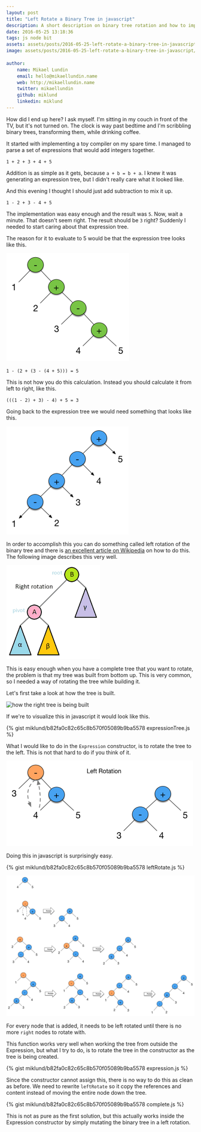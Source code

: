 ```yaml
---
layout: post
title: "Left Rotate a Binary Tree in javascript"
description: A short description on binary tree rotation and how to implement it in javascript.
date: 2016-05-25 13:18:36
tags: js node bit
assets: assets/posts/2016-05-25-left-rotate-a-binary-tree-in-javascript
image: assets/posts/2016-05-25-left-rotate-a-binary-tree-in-javascript/treeRotation.gif

author: 
    name: Mikael Lundin
    email: hello@mikaellundin.name 
    web: http://mikaellundin.name
    twitter: mikaellundin
    github: miklund
    linkedin: miklund
---
```


How did I end up here? I ask myself. I'm sitting in my couch in front of the TV, but it's not turned on. The clock is way past bedtime and I'm scribbling binary trees, transforming them, while drinking coffee.

It started with implementing a toy compiler on my spare time. I managed to parse a set of expressions that would add integers together.

```
1 + 2 + 3 + 4 + 5
```

Addition is as simple as it gets, because `a + b = b + a`. I knew it was generating an expression tree, but I didn't really care what it looked like.

And this evening I thought I should just add subtraction to mix it up.

```
1 - 2 + 3 - 4 + 5
```

The implementation was easy enough and the result was `5`. Now, wait a minute. That doesn't seem right. The result should be `3` right? Suddenly I needed to start caring about that expression tree.

The reason for it to evaluate to 5 would be that the expression tree looks like this.

![a right weighted tree](/assets/posts/2016-05-25-left-rotate-a-binary-tree-in-javascript/rightTree.png)

```
1 - (2 + (3 - (4 + 5))) = 5
```

This is not how you do this calculation. Instead you should calculate it from left to right, like this.

```
(((1 - 2) + 3) - 4) + 5 = 3
```

Going back to the expression tree we would need something that looks like this.

![a left heavy weighted tree](/assets/posts/2016-05-25-left-rotate-a-binary-tree-in-javascript/leftTree.png)

In order to accomplish this you can do something called left rotation of the binary tree and there is [an excellent article on Wikipedia](https://en.wikipedia.org/wiki/Tree_rotation "Tree Rotation") on how to do this. The following image describes this very well.

![example of tree rotation](/assets/posts/2016-05-25-left-rotate-a-binary-tree-in-javascript/treeRotation.gif)

This is easy enough when you have a complete tree that you want to rotate, the problem is that my tree was built from bottom up. This is very common, so I needed a way of rotating the tree while building it.

Let's first take a look at how the tree is built.

![how the right tree is being built](/assets/posts/2016-05-25-left-rotate-a-binary-tree-in-javascript/rightTreeBuilt.png)

If we're to visualize this in javascript it would look like this.

{% gist miklund/b82fa0c82c65c8b570f05089b9ba5578 expressionTree.js %}

What I would like to do in the `Expression` constructor, is to rotate the tree to the left. This is not that hard to do if you think of it.


![rotating a binary tree left](/assets/posts/2016-05-25-left-rotate-a-binary-tree-in-javascript/leftRotation.png)

Doing this in javascript is surprisingly easy.

{% gist miklund/b82fa0c82c65c8b570f05089b9ba5578 leftRotate.js %}

![rotating the full tree left bottom up](/assets/posts/2016-05-25-left-rotate-a-binary-tree-in-javascript/fullLeftRotation.png)

For every node that is added, it needs to be left rotated until there is no more `right` nodes to rotate with.

This function works very well when working the tree from outside the Expression, but what I try to do, is to rotate the tree in the constructor as the tree is being created.

{% gist miklund/b82fa0c82c65c8b570f05089b9ba5578 expression.js %}

Since the constructor cannot assign this, there is no way to do this as clean as before. We need to rewrite `leftRotate` so it copy the references and content instead of moving the entire node down the tree.

{% gist miklund/b82fa0c82c65c8b570f05089b9ba5578 complete.js %}

This is not as pure as the first solution, but this actually works inside the Expression constructor by simply mutating the binary tree in a left rotation.

